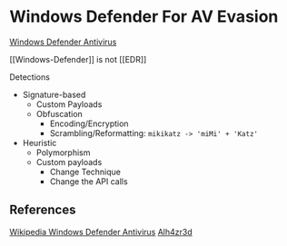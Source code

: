 # Windows Defender For AV Evasion

[Windows Defender Antivirus](https://en.wikipedia.org/wiki/Microsoft_Defender_Antivirus) 


[[Windows-Defender]] is not [[EDR]]

 Detections

- Signature-based
	- Custom Payloads
	- Obfuscation
		- Encoding/Encryption
		- Scrambling/Reformatting: `mikikatz -> 'miMi' + 'Katz' `
- Heuristic
	- Polymorphism
	- Custom payloads
		- Change Technique
		- Change the API calls


## References

[Wikipedia Windows Defender Antivirus](https://en.wikipedia.org/wiki/Microsoft_Defender_Antivirus)
[Alh4zr3d]()